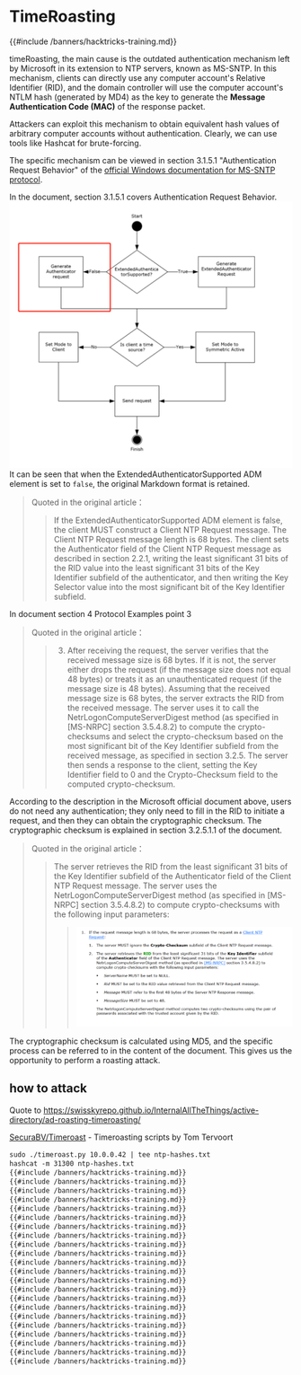# TimeRoasting

{{#include /banners/hacktricks-training.md}}

timeRoasting, the main cause is the outdated authentication mechanism left by Microsoft in its extension to NTP servers, known as MS-SNTP. In this mechanism, clients can directly use any computer account's Relative Identifier (RID), and the domain controller will use the computer account's NTLM hash (generated by MD4) as the key to generate the **Message Authentication Code (MAC)** of the response packet.

Attackers can exploit this mechanism to obtain equivalent hash values of arbitrary computer accounts without authentication. Clearly, we can use tools like Hashcat for brute-forcing.

The specific mechanism can be viewed in section 3.1.5.1 "Authentication Request Behavior" of the [official Windows documentation for MS-SNTP protocol](https://winprotocoldoc.z19.web.core.windows.net/MS-SNTP/%5bMS-SNTP%5d.pdf).

In the document, section 3.1.5.1 covers Authentication Request Behavior.
![](../../images/Pasted%20image%2020250709114508.png)
It can be seen that when the ExtendedAuthenticatorSupported ADM element is set to `false`, the original Markdown format is retained.

>Quoted in the original article：
>>If the ExtendedAuthenticatorSupported ADM element is false, the client MUST construct a Client NTP Request message. The Client NTP Request message length is 68 bytes. The client sets the Authenticator field of the Client NTP Request message as described in section 2.2.1, writing the least significant 31 bits of the RID value into the least significant 31 bits of the Key Identifier subfield of the authenticator, and then writing the Key Selector value into the most significant bit of the Key Identifier subfield.

In document section 4 Protocol Examples point 3

>Quoted in the original article： 
>>3. After receiving the request, the server verifies that the received message size is 68 bytes. If it is not, the server either drops the request (if the message size does not equal 48 bytes) or treats it as an unauthenticated request (if the message size is 48 bytes). Assuming that the received message size is 68 bytes, the server extracts the RID from the received message. The server uses it to call the NetrLogonComputeServerDigest method (as specified in [MS-NRPC] section 3.5.4.8.2) to compute the crypto-checksums and select the crypto-checksum based on the most significant bit of the Key Identifier subfield from the received message, as specified in section 3.2.5. The server then sends a response to the client, setting the Key Identifier field to 0 and the Crypto-Checksum field to the computed crypto-checksum.

According to the description in the Microsoft official document above, users do not need any authentication; they only need to fill in the RID to initiate a request, and then they can obtain the cryptographic checksum. The cryptographic checksum is explained in section 3.2.5.1.1 of the document.

>Quoted in the original article：
>>The server retrieves the RID from the least significant 31 bits of the Key Identifier subfield of the Authenticator field of the Client NTP Request message. The server uses the NetrLogonComputeServerDigest method (as specified in [MS-NRPC] section 3.5.4.8.2) to compute crypto-checksums with the following input parameters:
>>>![](../../images/Pasted%20image%2020250709115757.png)

The cryptographic checksum is calculated using MD5, and the specific process can be referred to in the content of the document. This gives us the opportunity to perform a roasting attack.

## how to attack

Quote to https://swisskyrepo.github.io/InternalAllTheThings/active-directory/ad-roasting-timeroasting/

[SecuraBV/Timeroast](https://github.com/SecuraBV/Timeroast) - Timeroasting scripts by Tom Tervoort

```
sudo ./timeroast.py 10.0.0.42 | tee ntp-hashes.txt
hashcat -m 31300 ntp-hashes.txt
{{#include /banners/hacktricks-training.md}}
{{#include /banners/hacktricks-training.md}}
{{#include /banners/hacktricks-training.md}}
{{#include /banners/hacktricks-training.md}}
{{#include /banners/hacktricks-training.md}}
{{#include /banners/hacktricks-training.md}}
{{#include /banners/hacktricks-training.md}}
{{#include /banners/hacktricks-training.md}}
{{#include /banners/hacktricks-training.md}}
{{#include /banners/hacktricks-training.md}}
{{#include /banners/hacktricks-training.md}}
{{#include /banners/hacktricks-training.md}}
{{#include /banners/hacktricks-training.md}}
{{#include /banners/hacktricks-training.md}}
{{#include /banners/hacktricks-training.md}}
{{#include /banners/hacktricks-training.md}}
{{#include /banners/hacktricks-training.md}}
{{#include /banners/hacktricks-training.md}}
{{#include /banners/hacktricks-training.md}}
{{#include /banners/hacktricks-training.md}}
{{#include /banners/hacktricks-training.md}}
{{#include /banners/hacktricks-training.md}}

